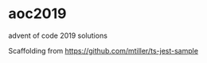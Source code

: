 # aoc2019

advent of code 2019 solutions

Scaffolding from https://github.com/mtiller/ts-jest-sample
